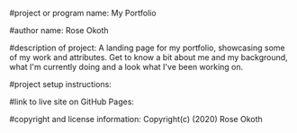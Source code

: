 #project or program name: 
    My Portfolio


#author name: 
    Rose Okoth

#description of project: 
    A landing page for my portfolio, showcasing some of my work and attributes. Get to know a bit about me and my background, what I'm currently doing and a look what I've been working on.


#project setup instructions: 

    

#link to live site on GitHub Pages: 


#copyright and license information: 
    Copyright(c) (2020) Rose Okoth